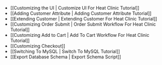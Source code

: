 - [[Customizing the UI | Customize UI For Heat Clinic Tutorial]]
- [[Adding Customer Attribute | Adding Customer Attribute Tutorial]]
- [[Extending Customer | Extending Customer For Heat Clinic Tutorial]]
- [[Customizing Order Submit | Order Submit Workflow For Heat Clinic Tutorial]]
- [[Customizing Add to Cart | Add To Cart Workflow For Heat Clinic Tutorial]]
- [[Customizing Checkout]]
- [[Switching To MySQL | Switch To MySQL Tutorial]]
- [[Export Database Schema | Export Schema Script]]

